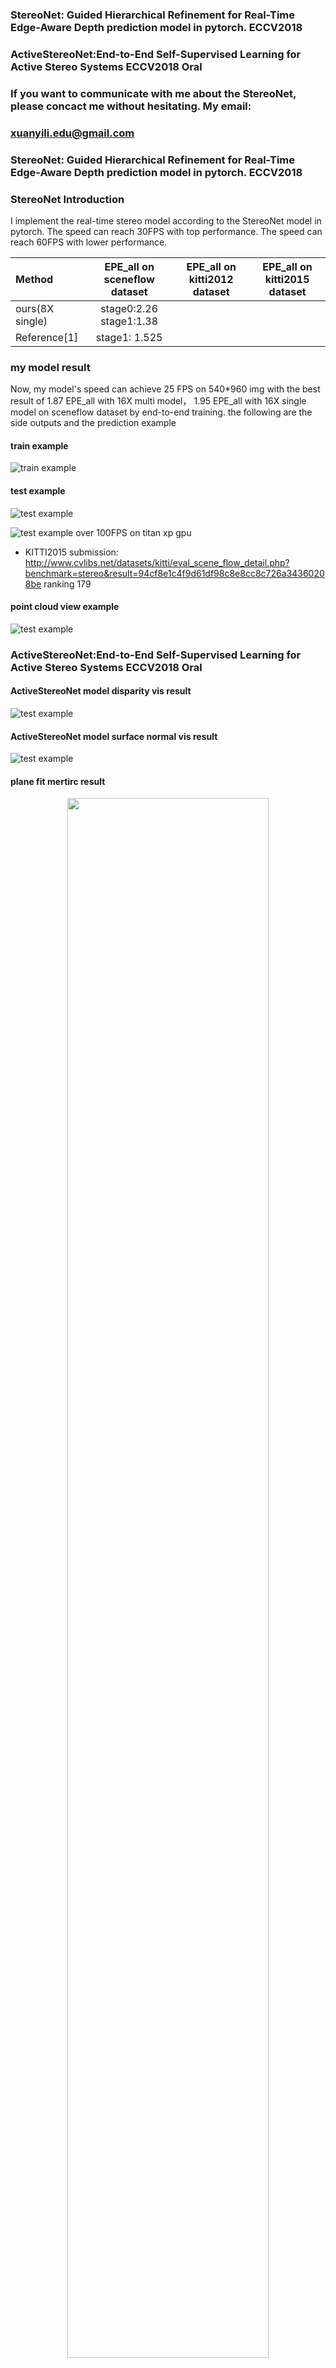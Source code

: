 ### StereoNet: Guided Hierarchical Refinement for Real-Time Edge-Aware Depth prediction model in pytorch. ECCV2018
### ActiveStereoNet:End-to-End Self-Supervised Learning for Active Stereo Systems ECCV2018 Oral


### If you want to communicate with me about the StereoNet, please concact me without hesitating. My email: 
### xuanyili.edu@gmail.com 

### StereoNet: Guided Hierarchical Refinement for Real-Time Edge-Aware Depth prediction model in pytorch. ECCV2018

### StereoNet Introduction 
I implement the real-time  stereo model according to the   StereoNet   model in pytorch.
The speed can reach 30FPS with top performance.
The speed can reach 60FPS with lower performance.

| Method |EPE_all on sceneflow dataset |EPE_all on kitti2012 dataset|EPE_all on kitti2015 dataset|
|:---|:---:|:---:|:---:|
|ours(8X single)| stage0:2.26 stage1:1.38|    |   |
| Reference[1]| stage1: 1.525 |    |   |

### my model result

Now, my model's speed can achieve 25 FPS on 540*960 img with the best result of 1.87 EPE_all with 16X multi model， 1.95 EPE_all with 16X single model on sceneflow dataset by end-to-end training. 
the following are the side outputs and the prediction example
#### train example
![train example](https://github.com/meteorshowers/StereoNet/blob/master/doc/iter-21200.jpg)
#### test example
![test example](https://github.com/meteorshowers/StereoNet/blob/master/doc/iter-70.jpg)

![test example](https://github.com/meteorshowers/StereoNet-ActiveStereoNet/blob/master/fig/figure2.png)
over 100FPS on titan xp gpu
* KITTI2015 submission: http://www.cvlibs.net/datasets/kitti/eval_scene_flow_detail.php?benchmark=stereo&result=94cf8e1c4f9d61df98c8e8cc8c726a34360208be
  ranking 179


#### point cloud view example

![test example](https://github.com/meteorshowers/StereoNet-ActiveStereoNet/blob/master/fig/3dview.png)

### ActiveStereoNet:End-to-End Self-Supervised Learning for Active Stereo Systems ECCV2018 Oral

#### ActiveStereoNet model disparity vis result
![test example](https://github.com/meteorshowers/StereoNet-ActiveStereoNet/blob/master/fig/asn.png)

#### ActiveStereoNet model surface normal vis result
![test example](https://github.com/meteorshowers/StereoNet-ActiveStereoNet/blob/master/fig/asn.png)

#### plane fit mertirc result


<div align=center>
<img src="https://github.com/meteorshowers/StereoNet-ActiveStereoNet/blob/master/fig/plane_fit.png" width="80%" height="80%">
</div>

### Citation
* refercence[1]

If you find our work useful in your research, please consider citing:

@inproceedings{khamis2018stereonet,
  title={Stereonet: Guided hierarchical refinement for real-time edge-aware depth prediction},
  author={Khamis, Sameh and Fanello, Sean and Rhemann, Christoph and Kowdle, Adarsh and Valentin, Julien and Izadi, Shahram},
  booktitle={Proceedings of the European Conference on Computer Vision (ECCV), Munich, Germany},
  pages={8--14},
  year={2018}
}



### License

* Our code is released under MIT License (see LICENSE file for details).

### Installaton

* python3.6
* pytorch0.4

### Usage

* run main8Xmulti.py

### Updates

* finetune the performance beating the original paper.

### rethink

* Do not design massive deep networks with multiple stages to improve kitti by 1%(no meaning doing this)
* Use metrics that matter for visual navigation (hint: not L1 depth error)
* ...
### pretrain model
#### StereoNet pretrain model(pytorch version)
* Sceneflow pretrain weight https://drive.google.com/open?id=1bSwewxrRfmFCxZDyAtyYyQQiw05nSFI8.
#### ActiveStereoNet pretrain model(pytorch version)
* D435 pretrain weight https://drive.google.com/open?id=1bSwewxrRfmFCxZDyAtyYyQQiw05nSFI8.
#### ActiveStereoNet pretrain model(tensorflow version)
* D435 pretrain weight https://drive.google.com/open?id=1bSwewxrRfmFCxZDyAtyYyQQiw05nSFI8.
### Thanks

* Thanks to  <a href="https://github.com/samehkhamis"> Sameh Khamis' help

